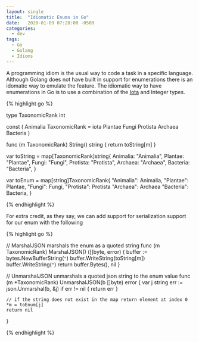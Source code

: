 ```yaml
---
layout: single
title:  "Idiomatic Enums in Go"
date:   2020-01-09 07:28:00 -0500
categories:
  - dev
tags:
  - Go
  - Golang
  - Idioms
---
```


A programming idiom is the usual way to code a task in a specific language. Although Golang does not have built in support for enumerations there is an idomatic way to emulate the feature. The idiomatic way to have enumerations in Go is to use a combination of the [Iota](https://github.com/golang/go/wiki/Iota) and Integer types.

{% highlight go %}

type TaxonomicRank int

const (
    Animalia TaxonomicRank = iota
    Plantae
    Fungi
    Protista
    Archaea
    Bacteria
)

func (m TaxonomicRank) String() string {
	return toString[m]
}

var toString = map[TaxonomicRank]string{
     Animalia:  "Animalia",
     Plantae:   "Plantae",
     Fungi:     "Fungi",
     Protista:  "Protista",
     Archaea:   "Archaea",
     Bacteria:  "Bacteria",
}

var toEnum = map[string]TaxonomicRank{
     "Animalia":  Animalia,
     "Plantae":   Plantae,
     "Fungi":     Fungi,
     "Protista":  Protista
     "Archaea":   Archaea
     "Bacteria":  Bacteria,
}


{% endhighlight %}

For extra credit, as they say, we can add support for serialization support for our enum with the following

{% highlight go %}

// MarshalJSON marshals the enum as a quoted string
func (m TaxonomicRank) MarshalJSON() ([]byte, error) {
	buffer := bytes.NewBufferString(`"`)
	buffer.WriteString(toString[m])
	buffer.WriteString(`"`)
	return buffer.Bytes(), nil
}

// UnmarshalJSON unmarshals a quoted json string to the enum value
func (m *TaxonomicRank) UnmarshalJSON(b []byte) error {
	var j string
	err := json.Unmarshal(b, &j)
	if err != nil {
		return err
	}

	// if the string does not exist in the map return element at index 0
	*m = toEnum[j]
	return nil
}

{% endhighlight %}
